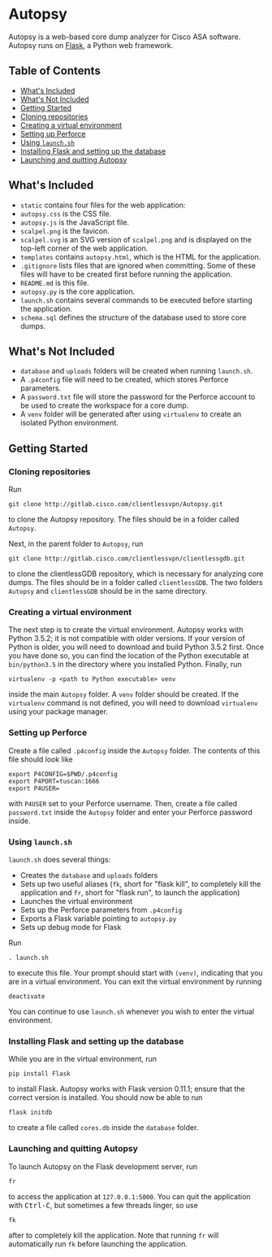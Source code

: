 # Autopsy

Autopsy is a web-based core dump analyzer for Cisco ASA software. Autopsy runs on [Flask](http://flask.pocoo.org/docs/0.11/), a Python web framework.

## Table of Contents

* [What's Included](#whats-included)
* [What's Not Included](#whats-not-included)
* [Getting Started](#getting-started)
 * [Cloning repositories](#cloning-repositories)
 * [Creating a virtual environment](#creating-a-virtual-environment)
 * [Setting up Perforce](#setting-up-perforce)
 * [Using `launch.sh`](#using-launchsh)
 * [Installing Flask and setting up the database](#installing-flask-and-setting-up-the-database)
 * [Launching and quitting Autopsy](#launching-and-quitting-autopsy)

## What's Included

* `static` contains four files for the web application:
 * `autopsy.css` is the CSS file.
 * `autopsy.js` is the JavaScript file.
 * `scalpel.png` is the favicon.
 * `scalpel.svg` is an SVG version of `scalpel.png` and is displayed on the top-left corner of the web application.
* `templates` contains `autopsy.html`, which is the HTML for the application.
* `.gitignore` lists files that are ignored when committing. Some of these files will have to be created first before running the application.
* `README.md` is this file.
* `autopsy.py` is the core application.
* `launch.sh` contains several commands to be executed before starting the application.
* `schema.sql` defines the structure of the database used to store core dumps.

## What's Not Included

* `database` and `uploads` folders will be created when running `launch.sh`.
* A `.p4config` file will need to be created, which stores Perforce parameters.
* A `password.txt` file will store the password for the Perforce account to be used to create the workspace for a core dump.
* A `venv` folder will be generated after using `virtualenv` to create an isolated Python environment.

## Getting Started

### Cloning repositories

Run
```
git clone http://gitlab.cisco.com/clientlessvpn/Autopsy.git
```
to clone the Autopsy repository. The files should be in a folder called `Autopsy`.

Next, in the parent folder to `Autopsy`, run
```
git clone http://gitlab.cisco.com/clientlessvpn/clientlessgdb.git
```
to clone the clientlessGDB repository, which is necessary for analyzing core dumps. The files should be in a folder called `clientlessGDB`. The two folders `Autopsy` and `clientlessGDB` should be in the same directory.

### Creating a virtual environment

The next step is to create the virtual environment. Autopsy works with Python 3.5.2; it is not compatible with older versions. If your version of Python is older, you will need to download and build Python 3.5.2 first. Once you have done so, you can find the location of the Python executable at `bin/python3.5` in the directory where you installed Python. Finally, run
```
virtualenv -p <path to Python executable> venv
```
inside the main `Autopsy` folder. A `venv` folder should be created. If the `virtualenv` command is not defined, you will need to download `virtualenv` using your package manager.

### Setting up Perforce

Create a file called `.p4config` inside the `Autopsy` folder. The contents of this file should look like
```
export P4CONFIG=$PWD/.p4config
export P4PORT=tuscan:1666
export P4USER=
```
with `P4USER` set to your Perforce username. Then, create a file called `password.txt` inside the `Autopsy` folder and enter your Perforce password inside.

### Using `launch.sh`

`launch.sh` does several things:
* Creates the `database` and `uploads` folders
* Sets up two useful aliases (`fk`, short for "flask kill", to completely kill the application and `fr`, short for "flask run", to launch the application)
* Launches the virtual environment
* Sets up the Perforce parameters from `.p4config`
* Exports a Flask variable pointing to `autopsy.py`
* Sets up debug mode for Flask

Run
```
. launch.sh
```
to execute this file. Your prompt should start with `(venv)`, indicating that you are in a virtual environment. You can exit the virtual environment by running
```
deactivate
```
You can continue to use `launch.sh` whenever you wish to enter the virtual environment.

### Installing Flask and setting up the database

While you are in the virtual environment, run
```
pip install Flask
```
to install Flask. Autopsy works with Flask version 0.11.1; ensure that the correct version is installed. You should now be able to run
```
flask initdb
```
to create a file called `cores.db` inside the `database` folder.

### Launching and quitting Autopsy

To launch Autopsy on the Flask development server, run
```
fr
```
to access the application at `127.0.0.1:5000`. You can quit the application with <kbd>Ctrl-C</kbd>, but sometimes a few threads linger, so use
```
fk
```
after to completely kill the application. Note that running `fr` will automatically run `fk` before launching the application.